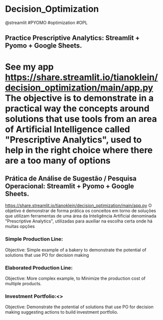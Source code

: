 # Decision_Optimization
@streamlit #PYOMO #optimization #OPL

## Practice Prescriptive Analytics: Streamlit + Pyomo + Google Sheets.
See my app https://share.streamlit.io/tianoklein/decision_optimization/main/app.py
The objective is to demonstrate in a practical way the concepts around solutions that use tools from an area of Artificial Intelligence called "Prescriptive Analytics", used to help in the right choice where there are a too many of options
====================
## Prática de Análise de Sugestão / Pesquisa Operacional: Streamlit + Pyomo + Google Sheets.
https://share.streamlit.io/tianoklein/decision_optimization/main/app.py
O objetivo é demonstrar de forma prática os conceitos em torno de soluções que utilizam ferramentas de uma área da Inteligência Artificial denominada "Prescriptive Analytics", utilizadas para auxiliar na escolha certa onde há muitas opções

### Simple Production Line:
Objective: Simple example of a bakery to demonstrate the potential of solutions that use PO for decision making


### Elaborated Production Line:
Objective: More complex example, to Minimize the production cost of multiple products.

### Investment Portfolio:<<under construction>>
Objective: Demonstrate the potential of solutions that use PO for decision making suggesting actions to build investment portfolio.



